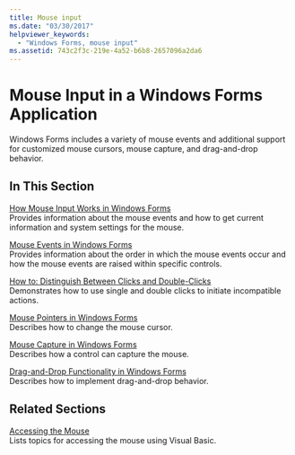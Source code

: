 ```yaml
---
title: Mouse input
ms.date: "03/30/2017"
helpviewer_keywords: 
  - "Windows Forms, mouse input"
ms.assetid: 743c2f3c-219e-4a52-b6b8-2657096a2da6
---
```

# Mouse Input in a Windows Forms Application
Windows Forms includes a variety of mouse events and additional support for customized mouse cursors, mouse capture, and drag-and-drop behavior.  
  
## In This Section  
 [How Mouse Input Works in Windows Forms](how-mouse-input-works-in-windows-forms.md)  
 Provides information about the mouse events and how to get current information and system settings for the mouse.  
  
 [Mouse Events in Windows Forms](mouse-events-in-windows-forms.md)  
 Provides information about the order in which the mouse events occur and how the mouse events are raised within specific controls.  
  
 [How to: Distinguish Between Clicks and Double-Clicks](how-to-distinguish-between-clicks-and-double-clicks.md)  
 Demonstrates how to use single and double clicks to initiate incompatible actions.  
  
 [Mouse Pointers in Windows Forms](mouse-pointers-in-windows-forms.md)  
 Describes how to change the mouse cursor.  
  
 [Mouse Capture in Windows Forms](mouse-capture-in-windows-forms.md)  
 Describes how a control can capture the mouse.  
  
 [Drag-and-Drop Functionality in Windows Forms](drag-and-drop-functionality-in-windows-forms.md)  
 Describes how to implement drag-and-drop behavior.  
  
## Related Sections  
 [Accessing the Mouse](../../visual-basic/developing-apps/programming/computer-resources/accessing-the-mouse.md)  
 Lists topics for accessing the mouse using Visual Basic.

